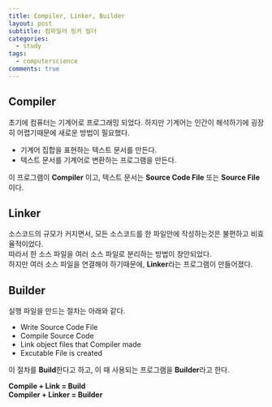 ```yaml
---
title: Compiler, Linker, Builder
layout: post
subtitle: 컴파일러 링커 빌더
categories:
  - study
tags:
  - computerscience
comments: true
---
```


## Compiler

초기에 컴퓨터는 기계어로 프로그래밍 되었다. 하지만 기계어는 인간이 해석하기에 굉장히 어렵기때문에 새로운 방법이 필요했다.

- 기계어 집합을 표현하는 텍스트 문서를 만든다.
- 텍스트 문서를 기계어로 변환하는 프로그램을 만든다.

이 프로그램이 **Compiler** 이고, 텍스트 문서는 **Source Code File** 또는 **Source File**이다.

## Linker

소스코드의 규모가 커지면서, 모든 소스코드를 한 파일안에 작성하는것은 불편하고 비효율적이었다.  
따라서 한 소스 파일을 여러 소스 파일로 분리하는 방법이 창안되었다.  
하지만 여러 소스 파일을 연결해야 하기때문에,
**Linker**라는 프로그램이 만들어졌다.

## Builder

실행 파일을 만드는 절차는 아래와 같다.

- Write Source Code File
- Compile Source Code
- Link object files that Compiler made
- Excutable File is created

이 절차를 **Build**한다고 하고, 이 때 사용되는 프로그램을 **Builder**라고 한다.

**Compile + Link = Build  
Compiler + Linker = Builder**
